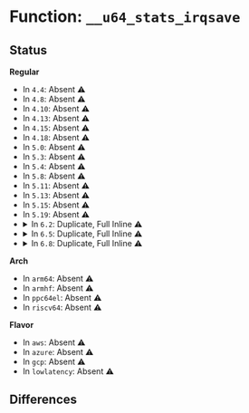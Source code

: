 # Function: <code>__u64_stats_irqsave</code>

## Status
<b>Regular</b>
<ul>
<li>
In <code>4.4</code>: Absent ⚠️
</li>
<li>
In <code>4.8</code>: Absent ⚠️
</li>
<li>
In <code>4.10</code>: Absent ⚠️
</li>
<li>
In <code>4.13</code>: Absent ⚠️
</li>
<li>
In <code>4.15</code>: Absent ⚠️
</li>
<li>
In <code>4.18</code>: Absent ⚠️
</li>
<li>
In <code>5.0</code>: Absent ⚠️
</li>
<li>
In <code>5.3</code>: Absent ⚠️
</li>
<li>
In <code>5.4</code>: Absent ⚠️
</li>
<li>
In <code>5.8</code>: Absent ⚠️
</li>
<li>
In <code>5.11</code>: Absent ⚠️
</li>
<li>
In <code>5.13</code>: Absent ⚠️
</li>
<li>
In <code>5.15</code>: Absent ⚠️
</li>
<li>
In <code>5.19</code>: Absent ⚠️
</li>
<li>
<details>
<summary>In <code>6.2</code>: Duplicate, Full Inline ⚠️</summary>

**Collision:** Static Duplication

**Inline:** Full

**Transformation:** False

**Instances:**

```
In kernel/cgroup/rstat.c (0)
Location: include/linux/u64_stats_sync.h:100
Inline: True
```
```
In kernel/seccomp.c (0)
Location: include/linux/u64_stats_sync.h:100
Inline: True
```
```
In kernel/trace/bpf_trace.c (0)
Location: include/linux/u64_stats_sync.h:100
Inline: True
```
```
In kernel/trace/trace_uprobe.c (0)
Location: include/linux/u64_stats_sync.h:100
Inline: True
```
```
In kernel/bpf/syscall.c (0)
Location: include/linux/u64_stats_sync.h:100
Inline: True
```
```
In kernel/bpf/bpf_iter.c (0)
Location: include/linux/u64_stats_sync.h:100
Inline: True
```
```
In kernel/bpf/trampoline.c (0)
Location: include/linux/u64_stats_sync.h:100
Inline: True
```
```
In kernel/bpf/devmap.c (0)
Location: include/linux/u64_stats_sync.h:100
Inline: True
```
```
In kernel/bpf/cpumap.c (0)
Location: include/linux/u64_stats_sync.h:100
Inline: True
```
```
In kernel/bpf/cgroup.c (0)
Location: include/linux/u64_stats_sync.h:100
Inline: True
```
```
In kernel/events/core.c (0)
Location: include/linux/u64_stats_sync.h:100
Inline: True
```
```
In block/blk-cgroup.c (0)
Location: include/linux/u64_stats_sync.h:100
Inline: True
```
```
In drivers/net/tun.c (0)
Location: include/linux/u64_stats_sync.h:100
Inline: True
```
```
In drivers/net/ppp/ppp_generic.c (0)
Location: include/linux/u64_stats_sync.h:100
Inline: True
```
```
In drivers/net/xen-netfront.c (0)
Location: include/linux/u64_stats_sync.h:100
Inline: True
```
```
In net/core/flow_dissector.c (0)
Location: include/linux/u64_stats_sync.h:100
Inline: True
```
```
In net/core/dev.c (0)
Location: include/linux/u64_stats_sync.h:100
Inline: True
```
```
In net/core/filter.c (0)
Location: include/linux/u64_stats_sync.h:100
Inline: True
```
```
In net/core/sock_reuseport.c (0)
Location: include/linux/u64_stats_sync.h:100
Inline: True
```
```
In net/core/ptp_classifier.c (0)
Location: include/linux/u64_stats_sync.h:100
Inline: True
```
```
In net/core/lwt_bpf.c (0)
Location: include/linux/u64_stats_sync.h:100
Inline: True
```
```
In net/core/skmsg.c (0)
Location: include/linux/u64_stats_sync.h:100
Inline: True
```
```
In net/bpf/test_run.c (0)
Location: include/linux/u64_stats_sync.h:100
Inline: True
```
```
In net/ipv4/inet_hashtables.c (0)
Location: include/linux/u64_stats_sync.h:100
Inline: True
```
```
In net/ipv4/udp.c (0)
Location: include/linux/u64_stats_sync.h:100
Inline: True
```
```
In net/ipv6/udp.c (0)
Location: include/linux/u64_stats_sync.h:100
Inline: True
```
```
In net/ipv6/seg6_local.c (0)
Location: include/linux/u64_stats_sync.h:100
Inline: True
```
```
In net/ipv6/inet6_hashtables.c (0)
Location: include/linux/u64_stats_sync.h:100
Inline: True
```
```
In net/packet/af_packet.c (0)
Location: include/linux/u64_stats_sync.h:100
Inline: True
```
</details>
</li>
<li>
<details>
<summary>In <code>6.5</code>: Duplicate, Full Inline ⚠️</summary>

**Collision:** Static Duplication

**Inline:** Full

**Transformation:** False

**Instances:**

```
In kernel/cgroup/rstat.c (0)
Location: include/linux/u64_stats_sync.h:100
Inline: True
```
```
In kernel/seccomp.c (0)
Location: include/linux/u64_stats_sync.h:100
Inline: True
```
```
In kernel/trace/bpf_trace.c (0)
Location: include/linux/u64_stats_sync.h:100
Inline: True
```
```
In kernel/trace/trace_uprobe.c (0)
Location: include/linux/u64_stats_sync.h:100
Inline: True
```
```
In kernel/bpf/syscall.c (0)
Location: include/linux/u64_stats_sync.h:100
Inline: True
```
```
In kernel/bpf/bpf_iter.c (0)
Location: include/linux/u64_stats_sync.h:100
Inline: True
```
```
In kernel/bpf/trampoline.c (0)
Location: include/linux/u64_stats_sync.h:100
Inline: True
```
```
In kernel/bpf/devmap.c (0)
Location: include/linux/u64_stats_sync.h:100
Inline: True
```
```
In kernel/bpf/cpumap.c (0)
Location: include/linux/u64_stats_sync.h:100
Inline: True
```
```
In kernel/bpf/cgroup.c (0)
Location: include/linux/u64_stats_sync.h:100
Inline: True
```
```
In kernel/events/core.c (0)
Location: include/linux/u64_stats_sync.h:100
Inline: True
```
```
In block/blk-cgroup.c (0)
Location: include/linux/u64_stats_sync.h:100
Inline: True
```
```
In drivers/net/tun.c (0)
Location: include/linux/u64_stats_sync.h:100
Inline: True
```
```
In drivers/net/virtio_net.c (0)
Location: include/linux/u64_stats_sync.h:100
Inline: True
```
```
In drivers/net/ppp/ppp_generic.c (0)
Location: include/linux/u64_stats_sync.h:100
Inline: True
```
```
In drivers/net/xen-netfront.c (0)
Location: include/linux/u64_stats_sync.h:100
Inline: True
```
```
In net/core/flow_dissector.c (0)
Location: include/linux/u64_stats_sync.h:100
Inline: True
```
```
In net/core/dev.c (0)
Location: include/linux/u64_stats_sync.h:100
Inline: True
```
```
In net/core/filter.c (0)
Location: include/linux/u64_stats_sync.h:100
Inline: True
```
```
In net/core/sock_reuseport.c (0)
Location: include/linux/u64_stats_sync.h:100
Inline: True
```
```
In net/core/ptp_classifier.c (0)
Location: include/linux/u64_stats_sync.h:100
Inline: True
```
```
In net/core/lwt_bpf.c (0)
Location: include/linux/u64_stats_sync.h:100
Inline: True
```
```
In net/core/skmsg.c (0)
Location: include/linux/u64_stats_sync.h:100
Inline: True
```
```
In net/bpf/test_run.c (0)
Location: include/linux/u64_stats_sync.h:100
Inline: True
```
```
In net/netfilter/nf_bpf_link.c (0)
Location: include/linux/u64_stats_sync.h:100
Inline: True
```
```
In net/ipv4/inet_hashtables.c (0)
Location: include/linux/u64_stats_sync.h:100
Inline: True
```
```
In net/ipv4/udp.c (0)
Location: include/linux/u64_stats_sync.h:100
Inline: True
```
```
In net/ipv6/udp.c (0)
Location: include/linux/u64_stats_sync.h:100
Inline: True
```
```
In net/ipv6/seg6_local.c (0)
Location: include/linux/u64_stats_sync.h:100
Inline: True
```
```
In net/ipv6/inet6_hashtables.c (0)
Location: include/linux/u64_stats_sync.h:100
Inline: True
```
```
In net/packet/af_packet.c (0)
Location: include/linux/u64_stats_sync.h:100
Inline: True
```
</details>
</li>
<li>
<details>
<summary>In <code>6.8</code>: Duplicate, Full Inline ⚠️</summary>

**Collision:** Static Duplication

**Inline:** Full

**Transformation:** False

**Instances:**

```
In kernel/cgroup/rstat.c (0)
Location: include/linux/u64_stats_sync.h:100
Inline: True
```
```
In kernel/seccomp.c (0)
Location: include/linux/u64_stats_sync.h:100
Inline: True
```
```
In kernel/trace/bpf_trace.c (0)
Location: include/linux/u64_stats_sync.h:100
Inline: True
```
```
In kernel/trace/trace_uprobe.c (0)
Location: include/linux/u64_stats_sync.h:100
Inline: True
```
```
In kernel/bpf/syscall.c (0)
Location: include/linux/u64_stats_sync.h:100
Inline: True
```
```
In kernel/bpf/bpf_iter.c (0)
Location: include/linux/u64_stats_sync.h:100
Inline: True
```
```
In kernel/bpf/trampoline.c (0)
Location: include/linux/u64_stats_sync.h:100
Inline: True
```
```
In kernel/bpf/devmap.c (0)
Location: include/linux/u64_stats_sync.h:100
Inline: True
```
```
In kernel/bpf/cpumap.c (0)
Location: include/linux/u64_stats_sync.h:100
Inline: True
```
```
In kernel/bpf/cgroup.c (0)
Location: include/linux/u64_stats_sync.h:100
Inline: True
```
```
In kernel/events/core.c (0)
Location: include/linux/u64_stats_sync.h:100
Inline: True
```
```
In block/blk-cgroup.c (0)
Location: include/linux/u64_stats_sync.h:100
Inline: True
```
```
In drivers/net/netkit.c (0)
Location: include/linux/u64_stats_sync.h:100
Inline: True
```
```
In drivers/net/tun.c (0)
Location: include/linux/u64_stats_sync.h:100
Inline: True
```
```
In drivers/net/virtio_net.c (0)
Location: include/linux/u64_stats_sync.h:100
Inline: True
```
```
In drivers/net/ppp/ppp_generic.c (0)
Location: include/linux/u64_stats_sync.h:100
Inline: True
```
```
In drivers/net/xen-netfront.c (0)
Location: include/linux/u64_stats_sync.h:100
Inline: True
```
```
In net/core/flow_dissector.c (0)
Location: include/linux/u64_stats_sync.h:100
Inline: True
```
```
In net/core/dev.c (0)
Location: include/linux/u64_stats_sync.h:100
Inline: True
```
```
In net/core/filter.c (0)
Location: include/linux/u64_stats_sync.h:100
Inline: True
```
```
In net/core/sock_reuseport.c (0)
Location: include/linux/u64_stats_sync.h:100
Inline: True
```
```
In net/core/ptp_classifier.c (0)
Location: include/linux/u64_stats_sync.h:100
Inline: True
```
```
In net/core/lwt_bpf.c (0)
Location: include/linux/u64_stats_sync.h:100
Inline: True
```
```
In net/core/skmsg.c (0)
Location: include/linux/u64_stats_sync.h:100
Inline: True
```
```
In net/bpf/test_run.c (0)
Location: include/linux/u64_stats_sync.h:100
Inline: True
```
```
In net/netfilter/nf_bpf_link.c (0)
Location: include/linux/u64_stats_sync.h:100
Inline: True
```
```
In net/ipv4/inet_hashtables.c (0)
Location: include/linux/u64_stats_sync.h:100
Inline: True
```
```
In net/ipv6/seg6_local.c (0)
Location: include/linux/u64_stats_sync.h:100
Inline: True
```
```
In net/ipv6/inet6_hashtables.c (0)
Location: include/linux/u64_stats_sync.h:100
Inline: True
```
```
In net/packet/af_packet.c (0)
Location: include/linux/u64_stats_sync.h:100
Inline: True
```
</details>
</li>
</ul>
<b>Arch</b>
<ul>
<li>
In <code>arm64</code>: Absent ⚠️
</li>
<li>
In <code>armhf</code>: Absent ⚠️
</li>
<li>
In <code>ppc64el</code>: Absent ⚠️
</li>
<li>
In <code>riscv64</code>: Absent ⚠️
</li>
</ul>
<b>Flavor</b>
<ul>
<li>
In <code>aws</code>: Absent ⚠️
</li>
<li>
In <code>azure</code>: Absent ⚠️
</li>
<li>
In <code>gcp</code>: Absent ⚠️
</li>
<li>
In <code>lowlatency</code>: Absent ⚠️
</li>
</ul>

## Differences
